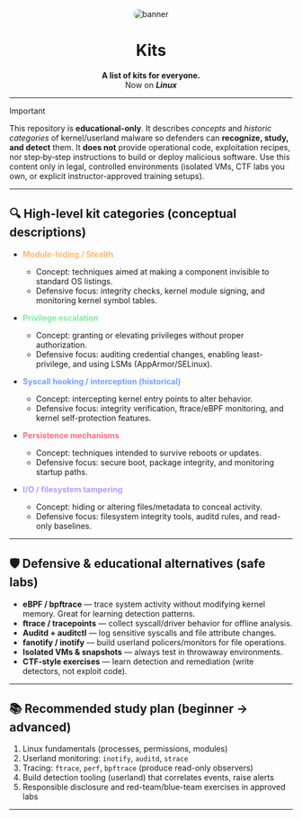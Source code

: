 <div align="center">
  <img src="https://i.postimg.cc/XJ0Hq2fr/wallhaven-x6ry2v.jpg" alt="banner" style="max-width:100%; border-radius:12px;"/>
</div>

<h1 align="center">Kits</h1>

<div align="center">
  <strong>A list of kits for everyone.</strong><br>
  Now on <b><i>Linux</i></b>
</div>

---

> [!Important] 
> This repository is **educational-only**. It describes *concepts* and *historic categories* of kernel/userland malware so defenders can **recognize, study, and detect** them. It **does not** provide operational code, exploitation recipes, nor step‑by‑step instructions to build or deploy malicious software. Use this content only in legal, controlled environments (isolated VMs, CTF labs you own, or explicit instructor-approved training setups).

--- 

## 🔍 High-level kit categories (conceptual descriptions)

* <span style="color:#ffb86b">**Module-hiding / Stealth**</span>

  * Concept: techniques aimed at making a component invisible to standard OS listings.
  * Defensive focus: integrity checks, kernel module signing, and monitoring kernel symbol tables.

* <span style="color:#7bed9f">**Privilege escalation**</span>

  * Concept: granting or elevating privileges without proper authorization.
  * Defensive focus: auditing credential changes, enabling least-privilege, and using LSMs (AppArmor/SELinux).

* <span style="color:#70a1ff">**Syscall hooking / interception (historical)**</span>

  * Concept: intercepting kernel entry points to alter behavior.
  * Defensive focus: integrity verification, ftrace/eBPF monitoring, and kernel self-protection features.

* <span style="color:#ff6b81">**Persistence mechanisms**</span>

  * Concept: techniques intended to survive reboots or updates.
  * Defensive focus: secure boot, package integrity, and monitoring startup paths.

* <span style="color:#b39cff">**I/O / filesystem tampering**</span>

  * Concept: hiding or altering files/metadata to conceal activity.
  * Defensive focus: filesystem integrity tools, auditd rules, and read-only baselines.

---

## 🛡️ Defensive & educational alternatives (safe labs)

* **eBPF / bpftrace** — trace system activity without modifying kernel memory. Great for learning detection patterns.
* **ftrace / tracepoints** — collect syscall/driver behavior for offline analysis.
* **Auditd + auditctl** — log sensitive syscalls and file attribute changes.
* **fanotify / inotify** — build userland policers/monitors for file operations.
* **Isolated VMs & snapshots** — always test in throwaway environments.
* **CTF-style exercises** — learn detection and remediation (write detectors, not exploit code).

---

## 📚 Recommended study plan (beginner → advanced)

1. Linux fundamentals (processes, permissions, modules)
2. Userland monitoring: `inotify`, `auditd`, `strace`
3. Tracing: `ftrace`, `perf`, `bpftrace` (produce read-only observers)
4. Build detection tooling (userland) that correlates events, raise alerts
5. Responsible disclosure and red-team/blue-team exercises in approved labs

---


